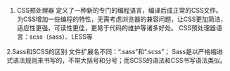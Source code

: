1. CSS预处理器
  定义了一种新的专门的编程语言，编译后成正常的CSS文件。为CSS增加一些编程的特性，无需考虑浏览器的兼容问题，让CSS更加简洁，适应性更强，可读性更佳，更易于代码的维护等诸多好处。
CSS预处理器语言：scss（sass）、LESS等

2.Sass和SCSS的区别
文件扩展名不同：“.sass”和“.scss”；
Sass是以严格缩进式语法规则来书写的，不带大括号和分号；而SCSS的语法和CSS书写语法类似。

